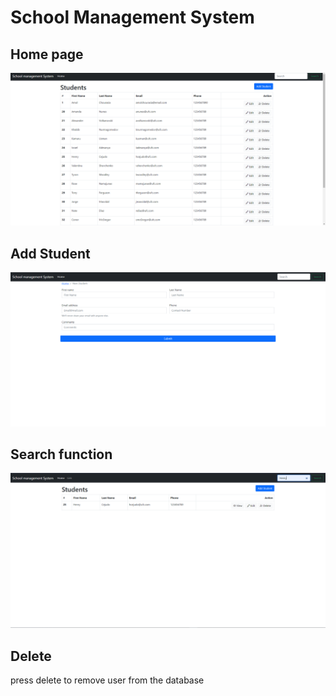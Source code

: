 # School Management System
## Home page 
![main page](view.png)


## Add Student
![Add](add.png)

## Search function
![search](search.png)

## Delete
press delete to remove user from the database 
